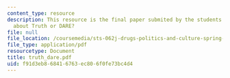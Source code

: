 ```yaml
---
content_type: resource
description: This resource is the final paper submited by the students explaining
  about Truth or DARE?
file: null
file_location: /coursemedia/sts-062j-drugs-politics-and-culture-spring-2006/f91d3eb868416763ec806f0fe73bc4d4_truth_dare.pdf
file_type: application/pdf
resourcetype: Document
title: truth_dare.pdf
uid: f91d3eb8-6841-6763-ec80-6f0fe73bc4d4
---
```


